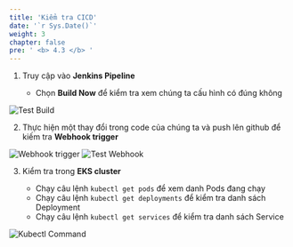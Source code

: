 ```yaml
---
title: 'Kiểm tra CICD'
date: '`r Sys.Date()`'
weight: 3
chapter: false
pre: ' <b> 4.3 </b> '
---
```


1. Truy cập vào **Jenkins Pipeline**

   - Chọn **Build Now** để kiểm tra xem chúng ta cấu hình có đúng không

![Test Build](/images/4.cicd/4.3-testbuild.png)

2. Thực hiện một thay đổi trong code của chúng ta và push lên github để kiếm tra **Webhook trigger**

![Webhook trigger](/images/4.cicd/4.3-pushgithub.png)
![Test Webhook](/images/4.cicd/4.3-testwebhook.png)

3. Kiểm tra trong **EKS cluster**

   - Chạy câu lệnh `kubectl get pods` để xem danh Pods đang chạy
   - Chạy câu lệnh `kubectl get deployments` để kiểm tra danh sách Deployment
   - Chạy câu lệnh `kubectl get services` để kiểm tra danh sách Service

![Kubectl Command](/images/4.cicd/4.3-kubectlcommand.png)
